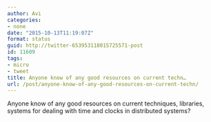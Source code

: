 ```yaml
---
author: Avi
categories:
- none
date: "2015-10-13T11:19:07Z"
format: status
guid: http://twitter-653953118015725571-post
id: 11609
tags:
- micro
- tweet
title: Anyone know of any good resources on current techn…
url: /post/anyone-know-of-any-good-resources-on-current-techn/
---
```

Anyone know of any good resources on current techniques, libraries, systems for dealing with time and clocks in distributed systems?